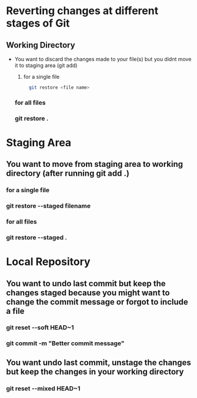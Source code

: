 # Reverting changes at different stages of Git

## Working Directory

- You want to discard the changes made to your file(s) but you didnt move it to staging area (git add)

  1. for a single file
     ```bash
       git restore <file name>
     ```


   ### for all files
   ### git restore .

# Staging Area

   ## You want to move from staging area to working directory (after running git add .)

   ### for a single file
   ### git restore --staged filename

   ### for all files
   ### git restore --staged .

# Local Repository

   ## You want to undo last commit but keep the changes staged because you might want to change the commit message or forgot to include a file

   ### git reset --soft HEAD~1

   ### git commit -m "Better commit message"


   ## You want undo last commit, unstage the changes but keep the changes in your working directory
   ### git reset --mixed HEAD~1





